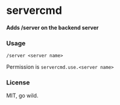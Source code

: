 # servercmd
#### Adds /server on the backend server

### Usage
`/server <server name>`

Permission is `servercmd.use.<server name>`

### License
MIT, go wild.